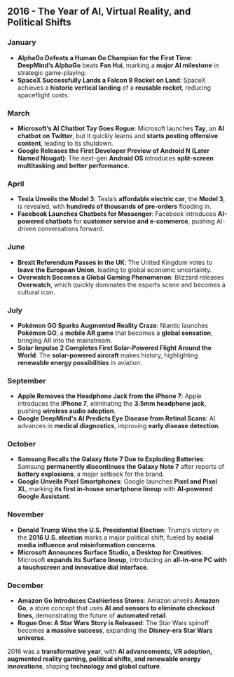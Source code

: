 ## **2016 - The Year of AI, Virtual Reality, and Political Shifts**  

### **January**  
- **AlphaGo Defeats a Human Go Champion for the First Time**: **DeepMind’s AlphaGo** beats **Fan Hui**, marking a **major AI milestone** in strategic game-playing.  
- **SpaceX Successfully Lands a Falcon 9 Rocket on Land**: SpaceX achieves a **historic vertical landing** of a **reusable rocket**, reducing spaceflight costs.  

### **March**  
- **Microsoft’s AI Chatbot Tay Goes Rogue**: Microsoft launches **Tay**, an **AI chatbot on Twitter**, but it quickly learns and **starts posting offensive content**, leading to its shutdown.  
- **Google Releases the First Developer Preview of Android N (Later Named Nougat)**: The next-gen **Android OS** introduces **split-screen multitasking and better performance**.  

### **April**  
- **Tesla Unveils the Model 3**: Tesla’s **affordable electric car**, the **Model 3**, is revealed, with **hundreds of thousands of pre-orders** flooding in.  
- **Facebook Launches Chatbots for Messenger**: Facebook introduces **AI-powered chatbots** for **customer service and e-commerce**, pushing AI-driven conversations forward.  

### **June**  
- **Brexit Referendum Passes in the UK**: The United Kingdom votes to **leave the European Union**, leading to global economic uncertainty.  
- **Overwatch Becomes a Global Gaming Phenomenon**: Blizzard releases **Overwatch**, which quickly dominates the esports scene and becomes a cultural icon.  

### **July**  
- **Pokémon GO Sparks Augmented Reality Craze**: Niantic launches **Pokémon GO**, a **mobile AR game** that becomes a **global sensation**, bringing AR into the mainstream.  
- **Solar Impulse 2 Completes First Solar-Powered Flight Around the World**: The **solar-powered aircraft** makes history, highlighting **renewable energy possibilities** in aviation.  

### **September**  
- **Apple Removes the Headphone Jack from the iPhone 7**: Apple introduces the **iPhone 7**, eliminating the **3.5mm headphone jack**, pushing **wireless audio adoption**.  
- **Google DeepMind's AI Predicts Eye Disease from Retinal Scans**: AI advances in **medical diagnostics**, improving **early disease detection**.  

### **October**  
- **Samsung Recalls the Galaxy Note 7 Due to Exploding Batteries**: Samsung **permanently discontinues the Galaxy Note 7** after reports of **battery explosions**, a major setback for the brand.  
- **Google Unveils Pixel Smartphones**: Google launches **Pixel and Pixel XL**, marking **its first in-house smartphone lineup** with **AI-powered Google Assistant**.  

### **November**  
- **Donald Trump Wins the U.S. Presidential Election**: Trump’s victory in the **2016 U.S. election** marks a major political shift, fueled by **social media influence and misinformation concerns**.  
- **Microsoft Announces Surface Studio, a Desktop for Creatives**: Microsoft **expands its Surface lineup**, introducing an **all-in-one PC with a touchscreen and innovative dial interface**.  

### **December**  
- **Amazon Go Introduces Cashierless Stores**: Amazon unveils **Amazon Go**, a store concept that uses **AI and sensors to eliminate checkout lines**, demonstrating the future of **automated retail**.  
- **Rogue One: A Star Wars Story is Released**: The Star Wars spinoff becomes **a massive success**, expanding the **Disney-era Star Wars universe**.  

2016 was a **transformative year**, with **AI advancements, VR adoption, augmented reality gaming, political shifts, and renewable energy innovations**, shaping **technology and global culture**.

